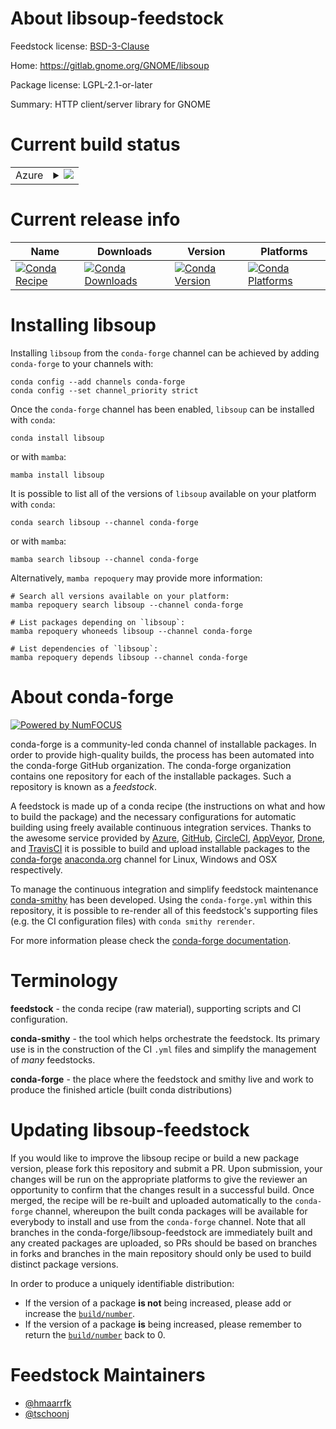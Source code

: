 About libsoup-feedstock
=======================

Feedstock license: [BSD-3-Clause](https://github.com/conda-forge/libsoup-feedstock/blob/main/LICENSE.txt)

Home: https://gitlab.gnome.org/GNOME/libsoup

Package license: LGPL-2.1-or-later

Summary: HTTP client/server library for GNOME

Current build status
====================


<table>
    
  <tr>
    <td>Azure</td>
    <td>
      <details>
        <summary>
          <a href="https://dev.azure.com/conda-forge/feedstock-builds/_build/latest?definitionId=10360&branchName=main">
            <img src="https://dev.azure.com/conda-forge/feedstock-builds/_apis/build/status/libsoup-feedstock?branchName=main">
          </a>
        </summary>
        <table>
          <thead><tr><th>Variant</th><th>Status</th></tr></thead>
          <tbody><tr>
              <td>linux_64</td>
              <td>
                <a href="https://dev.azure.com/conda-forge/feedstock-builds/_build/latest?definitionId=10360&branchName=main">
                  <img src="https://dev.azure.com/conda-forge/feedstock-builds/_apis/build/status/libsoup-feedstock?branchName=main&jobName=linux&configuration=linux%20linux_64_" alt="variant">
                </a>
              </td>
            </tr><tr>
              <td>linux_aarch64</td>
              <td>
                <a href="https://dev.azure.com/conda-forge/feedstock-builds/_build/latest?definitionId=10360&branchName=main">
                  <img src="https://dev.azure.com/conda-forge/feedstock-builds/_apis/build/status/libsoup-feedstock?branchName=main&jobName=linux&configuration=linux%20linux_aarch64_" alt="variant">
                </a>
              </td>
            </tr><tr>
              <td>linux_ppc64le</td>
              <td>
                <a href="https://dev.azure.com/conda-forge/feedstock-builds/_build/latest?definitionId=10360&branchName=main">
                  <img src="https://dev.azure.com/conda-forge/feedstock-builds/_apis/build/status/libsoup-feedstock?branchName=main&jobName=linux&configuration=linux%20linux_ppc64le_" alt="variant">
                </a>
              </td>
            </tr><tr>
              <td>osx_64</td>
              <td>
                <a href="https://dev.azure.com/conda-forge/feedstock-builds/_build/latest?definitionId=10360&branchName=main">
                  <img src="https://dev.azure.com/conda-forge/feedstock-builds/_apis/build/status/libsoup-feedstock?branchName=main&jobName=osx&configuration=osx%20osx_64_" alt="variant">
                </a>
              </td>
            </tr><tr>
              <td>osx_arm64</td>
              <td>
                <a href="https://dev.azure.com/conda-forge/feedstock-builds/_build/latest?definitionId=10360&branchName=main">
                  <img src="https://dev.azure.com/conda-forge/feedstock-builds/_apis/build/status/libsoup-feedstock?branchName=main&jobName=osx&configuration=osx%20osx_arm64_" alt="variant">
                </a>
              </td>
            </tr><tr>
              <td>win_64</td>
              <td>
                <a href="https://dev.azure.com/conda-forge/feedstock-builds/_build/latest?definitionId=10360&branchName=main">
                  <img src="https://dev.azure.com/conda-forge/feedstock-builds/_apis/build/status/libsoup-feedstock?branchName=main&jobName=win&configuration=win%20win_64_" alt="variant">
                </a>
              </td>
            </tr>
          </tbody>
        </table>
      </details>
    </td>
  </tr>
</table>

Current release info
====================

| Name | Downloads | Version | Platforms |
| --- | --- | --- | --- |
| [![Conda Recipe](https://img.shields.io/badge/recipe-libsoup-green.svg)](https://anaconda.org/conda-forge/libsoup) | [![Conda Downloads](https://img.shields.io/conda/dn/conda-forge/libsoup.svg)](https://anaconda.org/conda-forge/libsoup) | [![Conda Version](https://img.shields.io/conda/vn/conda-forge/libsoup.svg)](https://anaconda.org/conda-forge/libsoup) | [![Conda Platforms](https://img.shields.io/conda/pn/conda-forge/libsoup.svg)](https://anaconda.org/conda-forge/libsoup) |

Installing libsoup
==================

Installing `libsoup` from the `conda-forge` channel can be achieved by adding `conda-forge` to your channels with:

```
conda config --add channels conda-forge
conda config --set channel_priority strict
```

Once the `conda-forge` channel has been enabled, `libsoup` can be installed with `conda`:

```
conda install libsoup
```

or with `mamba`:

```
mamba install libsoup
```

It is possible to list all of the versions of `libsoup` available on your platform with `conda`:

```
conda search libsoup --channel conda-forge
```

or with `mamba`:

```
mamba search libsoup --channel conda-forge
```

Alternatively, `mamba repoquery` may provide more information:

```
# Search all versions available on your platform:
mamba repoquery search libsoup --channel conda-forge

# List packages depending on `libsoup`:
mamba repoquery whoneeds libsoup --channel conda-forge

# List dependencies of `libsoup`:
mamba repoquery depends libsoup --channel conda-forge
```


About conda-forge
=================

[![Powered by
NumFOCUS](https://img.shields.io/badge/powered%20by-NumFOCUS-orange.svg?style=flat&colorA=E1523D&colorB=007D8A)](https://numfocus.org)

conda-forge is a community-led conda channel of installable packages.
In order to provide high-quality builds, the process has been automated into the
conda-forge GitHub organization. The conda-forge organization contains one repository
for each of the installable packages. Such a repository is known as a *feedstock*.

A feedstock is made up of a conda recipe (the instructions on what and how to build
the package) and the necessary configurations for automatic building using freely
available continuous integration services. Thanks to the awesome service provided by
[Azure](https://azure.microsoft.com/en-us/services/devops/), [GitHub](https://github.com/),
[CircleCI](https://circleci.com/), [AppVeyor](https://www.appveyor.com/),
[Drone](https://cloud.drone.io/welcome), and [TravisCI](https://travis-ci.com/)
it is possible to build and upload installable packages to the
[conda-forge](https://anaconda.org/conda-forge) [anaconda.org](https://anaconda.org/)
channel for Linux, Windows and OSX respectively.

To manage the continuous integration and simplify feedstock maintenance
[conda-smithy](https://github.com/conda-forge/conda-smithy) has been developed.
Using the ``conda-forge.yml`` within this repository, it is possible to re-render all of
this feedstock's supporting files (e.g. the CI configuration files) with ``conda smithy rerender``.

For more information please check the [conda-forge documentation](https://conda-forge.org/docs/).

Terminology
===========

**feedstock** - the conda recipe (raw material), supporting scripts and CI configuration.

**conda-smithy** - the tool which helps orchestrate the feedstock.
                   Its primary use is in the construction of the CI ``.yml`` files
                   and simplify the management of *many* feedstocks.

**conda-forge** - the place where the feedstock and smithy live and work to
                  produce the finished article (built conda distributions)


Updating libsoup-feedstock
==========================

If you would like to improve the libsoup recipe or build a new
package version, please fork this repository and submit a PR. Upon submission,
your changes will be run on the appropriate platforms to give the reviewer an
opportunity to confirm that the changes result in a successful build. Once
merged, the recipe will be re-built and uploaded automatically to the
`conda-forge` channel, whereupon the built conda packages will be available for
everybody to install and use from the `conda-forge` channel.
Note that all branches in the conda-forge/libsoup-feedstock are
immediately built and any created packages are uploaded, so PRs should be based
on branches in forks and branches in the main repository should only be used to
build distinct package versions.

In order to produce a uniquely identifiable distribution:
 * If the version of a package **is not** being increased, please add or increase
   the [``build/number``](https://docs.conda.io/projects/conda-build/en/latest/resources/define-metadata.html#build-number-and-string).
 * If the version of a package **is** being increased, please remember to return
   the [``build/number``](https://docs.conda.io/projects/conda-build/en/latest/resources/define-metadata.html#build-number-and-string)
   back to 0.

Feedstock Maintainers
=====================

* [@hmaarrfk](https://github.com/hmaarrfk/)
* [@tschoonj](https://github.com/tschoonj/)

